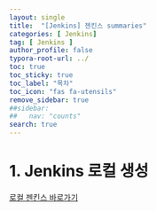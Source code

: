```yaml
---
layout: single
title:  "[Jenkins] 젠킨스 summaries"
categories: [ Jenkins]
tag: [ Jenkins ]
author_profile: false
typora-root-url: ../
toc: true
toc_sticky: true
toc_label: "목차"
toc_icon: "fas fa-utensils" 
remove_sidebar: true
##sidebar:
##   nav: "counts"
search: true
---
```


#

# 1. Jenkins 로컬 생성

[로컬 젠킨스 바로가기](http://localhost:8088/job/job_my_first_project_250126/configure)